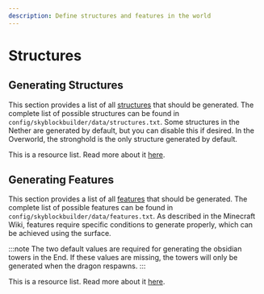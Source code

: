 ```yaml
---
description: Define structures and features in the world
---
```


# Structures
## Generating Structures
This section provides a list of all [structures](https://minecraft.fandom.com/wiki/Generated_structures) that should be
generated. The complete list of possible structures can be found in `config/skyblockbuilder/data/structures.txt`. Some
structures in the Nether are generated by default, but you can disable this if desired. In the Overworld, the stronghold
is the only structure generated by default.

This is a resource list. Read more about
it [here](https://moddingx.org/libx/org/moddingx/libx/util/data/ResourceList.html#use_resource_lists_in_configs).

## Generating Features
This section provides a list of all [features](https://minecraft.fandom.com/wiki/Configured_feature) that should be
generated. The complete list of possible features can be found in `config/skyblockbuilder/data/features.txt`. As
described in the Minecraft Wiki, features require specific conditions to generate properly, which can be achieved using
the surface.

:::note
The two default values are required for generating the obsidian towers in the End. If these values are
missing, the towers will only be generated when the dragon respawns.
:::

This is a resource list. Read more about
it [here](https://moddingx.org/libx/org/moddingx/libx/util/data/ResourceList.html#use_resource_lists_in_configs).
